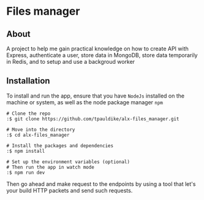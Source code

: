 # Files manager
## About
A project to help me gain practical knowledge on how to create API with Express, authenticate a user, store data in MongoDB, store data temporarily in Redis, and to setup and use a backgroud worker
## Installation
To install and run the app, ensure that you have `NodeJs` installed on the machine or system, as well as the node package manager `npm`

```
# Clone the repo
:$ git clone https://github.com/tpauldike/alx-files_manager.git

# Move into the directory
:$ cd alx-files_manager

# Install the packages and dependencies
:$ npm install

# Set up the environment variables (optional)
# Then run the app in watch mode
:$ npm run dev
```

Then go ahead and make request to the endpoints by using a tool that let's your build HTTP packets and send such requests.

